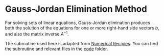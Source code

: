 # Gauss-Jordan Elimination Method
For solving sets of linear equations, Gauss-Jordan elimination produces both the solution of the equations for one or more right-hand side vectors $b$, and also the matrix inverse $A^{−1}$.

The subroutine used here is adapted from [Numerical Recipies](http://phys.uri.edu/nigh/NumRec/bookfpdf/f2-1.pdf). You can find the subroutine and relevant files in the [code](/code/) folder.


